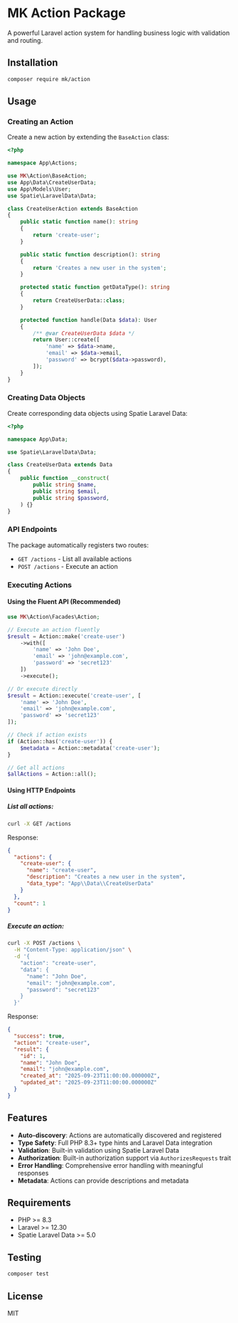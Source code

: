 # MK Action Package

A powerful Laravel action system for handling business logic with validation and routing.

## Installation

```bash
composer require mk/action
```

## Usage

### Creating an Action

Create a new action by extending the `BaseAction` class:

```php
<?php

namespace App\Actions;

use MK\Action\BaseAction;
use App\Data\CreateUserData;
use App\Models\User;
use Spatie\LaravelData\Data;

class CreateUserAction extends BaseAction
{
    public static function name(): string
    {
        return 'create-user';
    }

    public static function description(): string
    {
        return 'Creates a new user in the system';
    }

    protected static function getDataType(): string
    {
        return CreateUserData::class;
    }

    protected function handle(Data $data): User
    {
        /** @var CreateUserData $data */
        return User::create([
            'name' => $data->name,
            'email' => $data->email,
            'password' => bcrypt($data->password),
        ]);
    }
}
```

### Creating Data Objects

Create corresponding data objects using Spatie Laravel Data:

```php
<?php

namespace App\Data;

use Spatie\LaravelData\Data;

class CreateUserData extends Data
{
    public function __construct(
        public string $name,
        public string $email,
        public string $password,
    ) {}
}
```

### API Endpoints

The package automatically registers two routes:

- `GET /actions` - List all available actions
- `POST /actions` - Execute an action

### Executing Actions

#### Using the Fluent API (Recommended)

```php
use MK\Action\Facades\Action;

// Execute an action fluently
$result = Action::make('create-user')
    ->with([
        'name' => 'John Doe',
        'email' => 'john@example.com',
        'password' => 'secret123'
    ])
    ->execute();

// Or execute directly
$result = Action::execute('create-user', [
    'name' => 'John Doe',
    'email' => 'john@example.com',
    'password' => 'secret123'
]);

// Check if action exists
if (Action::has('create-user')) {
    $metadata = Action::metadata('create-user');
}

// Get all actions
$allActions = Action::all();
```

#### Using HTTP Endpoints

##### List all actions:

```bash
curl -X GET /actions
```

Response:

```json
{
  "actions": {
    "create-user": {
      "name": "create-user",
      "description": "Creates a new user in the system",
      "data_type": "App\\Data\\CreateUserData"
    }
  },
  "count": 1
}
```

##### Execute an action:

```bash
curl -X POST /actions \
  -H "Content-Type: application/json" \
  -d '{
    "action": "create-user",
    "data": {
      "name": "John Doe",
      "email": "john@example.com",
      "password": "secret123"
    }
  }'
```

Response:

```json
{
  "success": true,
  "action": "create-user",
  "result": {
    "id": 1,
    "name": "John Doe",
    "email": "john@example.com",
    "created_at": "2025-09-23T11:00:00.000000Z",
    "updated_at": "2025-09-23T11:00:00.000000Z"
  }
}
```

## Features

- **Auto-discovery**: Actions are automatically discovered and registered
- **Type Safety**: Full PHP 8.3+ type hints and Laravel Data integration
- **Validation**: Built-in validation using Spatie Laravel Data
- **Authorization**: Built-in authorization support via `AuthorizesRequests` trait
- **Error Handling**: Comprehensive error handling with meaningful responses
- **Metadata**: Actions can provide descriptions and metadata

## Requirements

- PHP >= 8.3
- Laravel >= 12.30
- Spatie Laravel Data >= 5.0

## Testing

```bash
composer test
```

## License

MIT
